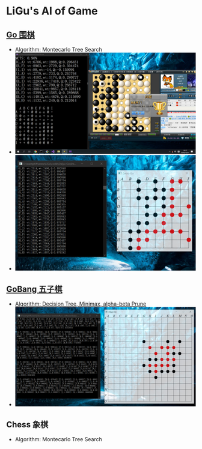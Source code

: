 # LiGu's AI of Game

## [Go 围棋](Go.md)
* Algorithm: Montecarlo Tree Search
* ![Image text](img/围棋-vs野狐中下12级.png)
* ![Image text](img/20201122182136.png)

## [GoBang 五子棋](Gobang.md) 
* [Algorithm: Decision Tree, Minimax, alpha-beta Prune](Minimax.md)  
* ![Image text](img/20201122183254.png)

## Chess 象棋
* Algorithm: Montecarlo Tree Search